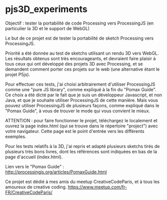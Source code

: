# pjs3D_experiments
Objectif : tester la portabilité de code Processing vers ProcessingJS (en particulier la 3D et le support de WebGL)

Le but de ce projet est de tester la portabilité de sketch Processing vers ProcessingJS.

Priorité a été donnée au test de sketchs utilisant un rendu 3D vers WebGL. Les résultats obtenus sont très encourageants, et devraient faire plaisir à tous ceux qui ont développé des projets 3D avec Processing, et se demandent comment porter ces projets sur le web (une alternative étant le projet P5js).

Pour effectuer ces tests, j'ai choisi arbitrairement d'utiliser ProcessingJS comme une "pure JS library", comme expliqué à la fin du "Pomax Guide". Ce choix a été dicté par le fait que je suis un développeur Javascript, et non Java, et que je souhaite utiliser ProcessingJS de cette manière. Mais vous pouvez utiliser ProcessingJS de plusieurs façons, comme expliqué dans le "Pomax Guide", à vous de trouver le mode qui vous convient le mieux.

ATTENTION : pour faire fonctionner le projet, téléchargez le localement et ouvrez la page index.html (qui se trouve dans le répertoire "project") avec votre navigateur. Cette page est le point d'entrée vers les différents exemples.

Pour les tests relatifs à la 3D, j'ai repris et adapté plusieurs sketchs tirés de plusieurs très bons livres, dont les références sont indiquées en bas de la page d'accueil (index.html).

Lien vers le "Pomax Guide" :
http://processingjs.org/articles/PomaxGuide.html

Ce projet est dédié à mes amis du meetup CreativeCodeParis, et à tous les amoureux de creative coding.
https://www.meetup.com/fr-FR/CreativeCodeParis/
